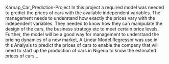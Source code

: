  Karnap_Car_Prediction-Project
In this project a required model was needed to predict the prices of cars with the available independent variables. The management needs to understand how exactly the prices vary with the independent variables. They needed to know how they can manipulate the design of the cars, the business strategy etc to meet certain price levels. Further, the model will be a good way for management to understand the pricing dynamics of a new market, A Linear Model Regressor was use in this Analysis to predict the prices of cars to enable the company that will need to start up the production of cars in Nigeria to know the estimated prices of cars...
